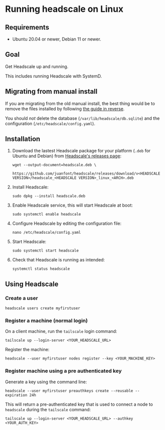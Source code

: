 # Running headscale on Linux

## Requirements

- Ubuntu 20.04 or newer, Debian 11 or newer.

## Goal

Get Headscale up and running.

This includes running Headscale with SystemD.

## Migrating from manual install

If you are migrating from the old manual install, the best thing would be to remove
the files installed by following [the guide in reverse](./running-headscale-linux-manual.md).

You should _not_ delete the database (`/var/lib/headscale/db.sqlite`) and the
configuration (`/etc/headscale/config.yaml`).

## Installation

1. Download the lastest Headscale package for your platform (`.deb` for Ubuntu and Debian) from [Headscale's releases page](https://github.com/juanfont/headscale/releases):

    ```shell
    wget --output-document=headscale.deb \
      https://github.com/juanfont/headscale/releases/download/v<HEADSCALE VERSION>/headscale_<HEADSCALE VERSION>_linux_<ARCH>.deb
    ```

1. Install Headscale:

    ```shell
    sudo dpkg --install headscale.deb
    ```

1. Enable Headscale service, this will start Headscale at boot:

    ```shell
    sudo systemctl enable headscale
    ```

1. Configure Headscale by editing the configuration file:

    ```shell
    nano /etc/headscale/config.yaml
    ```

1. Start Headscale:

    ```shell
    sudo systemctl start headscale
    ```

1. Check that Headscale is running as intended:

    ```shell
    systemctl status headscale
    ```

## Using Headscale

### Create a user

```shell
headscale users create myfirstuser
```

### Register a machine (normal login)

On a client machine, run the `tailscale` login command:

```shell
tailscale up --login-server <YOUR_HEADSCALE_URL>
```

Register the machine:

```shell
headscale --user myfirstuser nodes register --key <YOUR_MACHINE_KEY>
```

### Register machine using a pre authenticated key

Generate a key using the command line:

```shell
headscale --user myfirstuser preauthkeys create --reusable --expiration 24h
```

This will return a pre-authenticated key that is used to
connect a node to `headscale` during the `tailscale` command:

```shell
tailscale up --login-server <YOUR_HEADSCALE_URL> --authkey <YOUR_AUTH_KEY>
```

